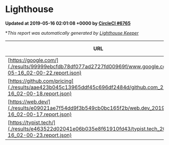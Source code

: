 
# Lighthouse

**Updated at 2019-05-16 02:01:08 +0000 by [CircleCI #6765](https://circleci.com/gh/ItinerisLtd/lighthouse-keeper-example/6765)**

**This report was automatically generated by [Lighthouse Keeper](https://github.com/itinerisltd/lighthouse-keeper)*

| URL | Performance | Accessibility | Best Practices | SEO | PWA | Updated At |
| --- | --- | --- | --- | --- | --- | --- |
| [https://google.com/](./results/99999ebcfdb78df077ad2727fd00969f/www.google.com_2019-05-16_02-00-22.report.json) | 0.95 | 0.86 | 0.93 | 0.83 | 0.56 | 2019-05-16T02:00:22.332Z |
| [https://github.com/pricing](./results/aae423b045c13965ddf45c696df2484d/github.com_2019-05-16_02-00-18.report.json) | 0.82 | 0.93 | 0.93 | 0.92 | 0.56 | 2019-05-16T02:00:18.168Z |
| [https://web.dev/](./results/e09021ae7f54dd9f3b549cb0bc165f2b/web.dev_2019-05-16_02-00-17.report.json) | 0.92 | 0.9 | 1 | 0.96 | 1 | 2019-05-16T02:00:17.957Z |
| [https://typist.tech/](./results/e463522d02041e06b035e8f61910fd43/typist.tech_2019-05-16_02-00-23.report.json) | 1 |  |  |  |  | 2019-05-16T02:00:23.144Z |
